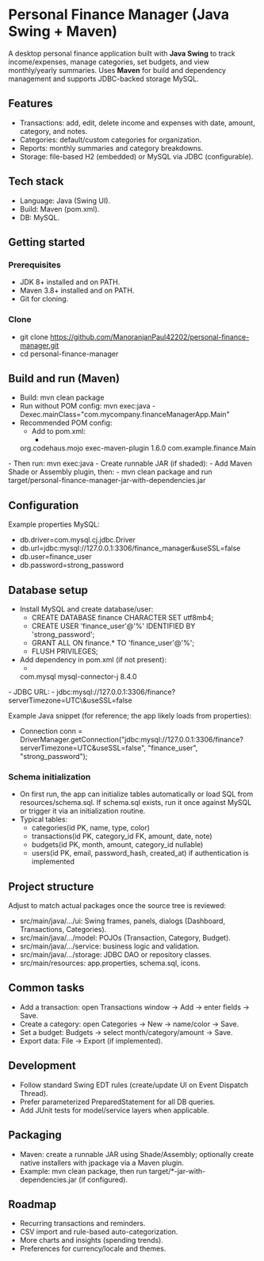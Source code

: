 # Personal Finance Manager (Java Swing + Maven)

A desktop personal finance application built with **Java Swing** to track income/expenses, manage categories, set budgets, and view monthly/yearly summaries. Uses **Maven** for build and dependency management and supports JDBC-backed storage MySQL.

## Features

- Transactions: add, edit, delete income and expenses with date, amount, category, and notes.
- Categories: default/custom categories for organization.
- Reports: monthly summaries and category breakdowns.
- Storage: file-based H2 (embedded) or MySQL via JDBC (configurable).


## Tech stack

- Language: Java (Swing UI).
- Build: Maven (pom.xml).
- DB: MySQL.


## Getting started

### Prerequisites

- JDK 8+ installed and on PATH.
- Maven 3.8+ installed and on PATH.
- Git for cloning.


### Clone

- git clone https://github.com/ManoranjanPaul42202/personal-finance-manager.git
- cd personal-finance-manager


## Build and run (Maven)

- Build: mvn clean package
- Run without POM config: mvn exec:java -Dexec.mainClass="com.mycompany.financeManagerApp.Main"
- Recommended POM config:
    - Add to pom.xml:
        - <plugin>
  <groupId>org.codehaus.mojo</groupId>
  <artifactId>exec-maven-plugin</artifactId>
  <version>1.6.0</version>
  <configuration>
    <mainClass>com.example.finance.Main</mainClass>
  </configuration>
</plugin>
    - Then run: mvn exec:java
- Create runnable JAR (if shaded):
    - Add Maven Shade or Assembly plugin, then:
        - mvn clean package and run target/personal-finance-manager-jar-with-dependencies.jar


## Configuration

Example properties MySQL:
- db.driver=com.mysql.cj.jdbc.Driver
- db.url=jdbc:mysql://127.0.0.1:3306/finance_manager\&useSSL=false
- db.user=finance_user
- db.password=strong_password


## Database setup

- Install MySQL and create database/user:
    - CREATE DATABASE finance CHARACTER SET utf8mb4;
    - CREATE USER 'finance_user'@'%' IDENTIFIED BY 'strong_password';
    - GRANT ALL ON finance.* TO 'finance_user'@'%';
    - FLUSH PRIVILEGES;
- Add dependency in pom.xml (if not present):
    - <dependency>
  <groupId>com.mysql</groupId>
  <artifactId>mysql-connector-j</artifactId>
  <version>8.4.0</version>
</dependency> 
- JDBC URL:
    - jdbc:mysql://127.0.0.1:3306/finance?serverTimezone=UTC\&useSSL=false 

Example Java snippet (for reference; the app likely loads from properties):

- Connection conn = DriverManager.getConnection("jdbc:mysql://127.0.0.1:3306/finance?serverTimezone=UTC\&useSSL=false", "finance_user", "strong_password");


### Schema initialization

- On first run, the app can initialize tables automatically or load SQL from resources/schema.sql. If schema.sql exists, run it once against MySQL or trigger it via an initialization routine.
- Typical tables:
    - categories(id PK, name, type, color)
    - transactions(id PK, category_id FK, amount, date, note)
    - budgets(id PK, month, amount, category_id nullable)
    - users(id PK, email, password_hash, created_at) if authentication is implemented
 


## Project structure

Adjust to match actual packages once the source tree is reviewed: 

- src/main/java/.../ui: Swing frames, panels, dialogs (Dashboard, Transactions, Categories). 
- src/main/java/.../model: POJOs (Transaction, Category, Budget). 
- src/main/java/.../service: business logic and validation. 
- src/main/java/.../storage: JDBC DAO or repository classes. 
- src/main/resources: app.properties, schema.sql, icons. 


## Common tasks

- Add a transaction: open Transactions window → Add → enter fields → Save. 
- Create a category: open Categories → New → name/color → Save. 
- Set a budget: Budgets → select month/category/amount → Save. 
- Export data: File → Export (if implemented). 


## Development

- Follow standard Swing EDT rules (create/update UI on Event Dispatch Thread). 
- Prefer parameterized PreparedStatement for all DB queries. 
- Add JUnit tests for model/service layers when applicable. 


## Packaging

- Maven: create a runnable JAR using Shade/Assembly; optionally create native installers with jpackage via a Maven plugin. 
- Example: mvn clean package, then run target/*-jar-with-dependencies.jar (if configured). 


## Roadmap

- Recurring transactions and reminders. 
- CSV import and rule-based auto-categorization. 
- More charts and insights (spending trends). 
- Preferences for currency/locale and themes. 




